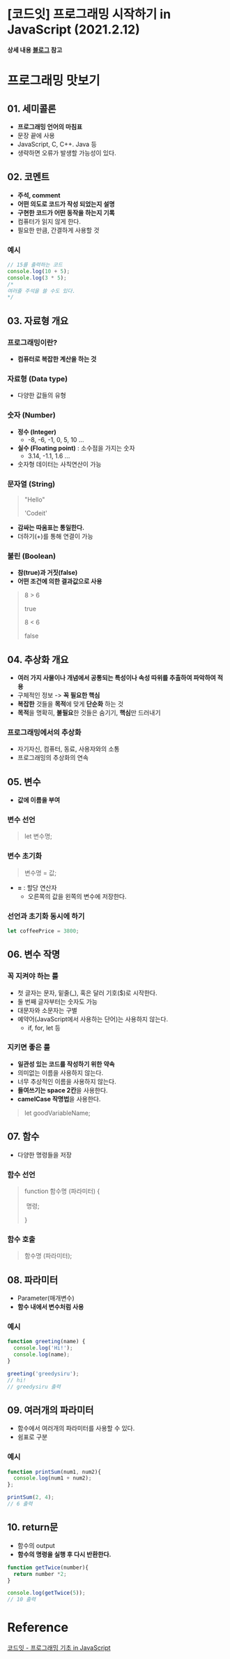 # [코드잇] 프로그래밍 시작하기 in JavaScript (2021.2.12)



**상세 내용 [블로그](https://greedysiru.tistory.com/195) 참고**



# 프로그래밍 맛보기

## 01. 세미콜론

* **프로그래밍 언어의 마침표**
* 문장 끝에 사용
* JavaScript, C, C++. Java 등
* 생략하면 오류가 발생할 가능성이 있다.



## 02. 코멘트

* **주석, comment**
* **어떤 의도로 코드가 작성 되었는지 설명**
* **구현한 코드가 어떤 동작을 하는지 기록**
* 컴퓨터가 읽지 않게 한다.
* 필요한 만큼, 간결하게 사용할 것



### 예시

```Javascript
// 15를 출력하는 코드
console.log(10 + 5);
console.log(3 * 5);
/*
여러줄 주석을 쓸 수도 있다.
*/
```



## 03. 자료형 개요

### 프로그래밍이란?

* **컴퓨터로 복잡한 계산을 하는 것**



### 자료형 (Data type)

* 다양한 값들의 유형



### 숫자 (Number)

* **정수 (Integer)**
  * -8, -6, -1, 0, 5, 10 ...
* **실수 (Floating point)** : 소수점을 가지는 숫자
  * 3.14, -1.1, 1.6 ...
* 숫자형 데이터는 사칙연산이 가능



### 문자열 (String)

> "Hello"
>
> 'Codeit'

* **감싸는 따옴표는 통일한다.**
* 더하기(+)를 통해 연결이 가능



### 불린 (Boolean)

* **참(true)과 거짓(false)**
* **어떤 조건에 의한 결과값으로 사용**

> 8 > 6
>
> true
>
> 8 < 6
>
> false



## 04. 추상화 개요

* **여러 가지 사물이나 개념에서 공통되는 특성이나 속성 따위를 추출하여 파악하여 적용**
* 구체적인 정보 -> **꼭 필요한 핵심**
* **복잡한** 것들을 **목적**에 맞게 **단순화** 하는 것
* **목적**을 명확히, **불필요**한 것들은 숨기기, **핵심**만 드러내기



### 프로그래밍에서의 추상화

*  자기자신, 컴퓨터, 동료, 사용자와의 소통
* 프로그래밍의 추상화의 연속



## 05. 변수

* **값에 이름을 부여**

### 변수 선언

> let 변수명;

### 변수 초기화

> 변수명 = 값;

* **=**  : 할당 연산자
  * 오른쪽의 값을 왼쪽의 변수에 저장한다.



### 선언과 초기화 동시에 하기

```JavaScript
let coffeePrice = 3800;
```



## 06. 변수 작명

### 꼭 지켜야 하는 룰

* 첫 글자는 문자, 밑줄(_), 혹은 달러 기호($)로 시작한다.
* 둘 번째 글자부터는 숫자도 가능
* 대문자와 소문자는 구별
* 예약어(JavaScript에서 사용하는 단어)는 사용하지 않는다.
  * if, for, let 등



### 지키면 좋은 룰

* **일관성 있는 코드를 작성하기 위한 약속**
* 의미없는 이름을 사용하지 않는다.
* 너무 추상적인 이름을 사용하지 않는다.
* **들여쓰기는 space 2칸**을 사용한다.
* **camelCase 작명법**을 사용한다.

> let goodVariableName;



## 07. 함수

* 다양한 명령들을 저장



### 함수 선언

> function 함수명 (파라미터) {
>
> ​		명령;
>
> }



### 함수 호출

> 함수명 (파라미터);



## 08. 파라미터

* Parameter(매개변수)
* **함수 내에서 변수처럼 사용**



### 예시

```Javascript
function greeting(name) {
  console.log('Hi!');
  console.log(name);
}

greeting('greedysiru');
// hi!
// greedysiru 출력
```



## 09. 여러개의 파라미터

* 함수에서 여러개의 파라미터를 사용할 수 있다.
* 쉼표로 구분



### 예시

```Javascript
function printSum(num1, num2){
  console.log(num1 + num2);
};

printSum(2, 4);
// 6 출력
```



## 10. return문

* 함수의 output
* **함수의 명령을 실행 후 다시 반환한다.**



```Javascript
function getTwice(number){
  return number *2;
}

console.log(getTwice(5));
// 10 출력
```





# Reference

[코드잇 - 프로그래밍 기초 in JavaScript](https://www.codeit.kr/courses/intro-to-programming-in-javascript)

